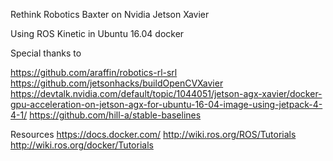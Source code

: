 Rethink Robotics Baxter on Nvidia Jetson Xavier

Using ROS Kinetic in Ubuntu 16.04 docker

Special thanks to 

https://github.com/araffin/robotics-rl-srl
https://github.com/jetsonhacks/buildOpenCVXavier
https://devtalk.nvidia.com/default/topic/1044051/jetson-agx-xavier/docker-gpu-acceleration-on-jetson-agx-for-ubuntu-16-04-image-using-jetpack-4-4-1/
https://github.com/hill-a/stable-baselines

Resources
https://docs.docker.com/
http://wiki.ros.org/ROS/Tutorials
http://wiki.ros.org/docker/Tutorials
